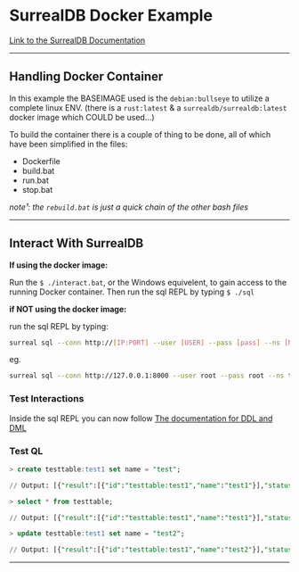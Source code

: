 # SurrealDB Docker Example

[Link to the SurrealDB Documentation](https://surrealdb.com/docs)

---

## Handling Docker Container

In this example the BASEIMAGE used is the `debian:bullseye` to utilize a complete linux ENV. (there is a `rust:latest` & a `surrealdb/surrealdb:latest` docker image which COULD be used...)

To build the container there is a couple of thing to be done, all of which have been simplified in the files:

- Dockerfile
- build.bat
- run.bat
- stop.bat

_note¹: the `rebuild.bat` is just a quick chain of the other bash files_

---

## Interact With SurrealDB

**If using the docker image:**

Run the `$ ./interact.bat`, or the Windows equivelent, to gain access to the running Docker container.
Then run the sql REPL by typing `$ ./sql`

**if NOT using the docker image:**

run the sql REPL by typing:
```bash
surreal sql --conn http://[IP:PORT] --user [USER] --pass [pass] --ns [NAMESPACE] --db [DATABASE] [--pretty]
```
eg.
```bash
surreal sql --conn http://127.0.0.1:8000 --user root --pass root --ns test --db test --pretty
```

### Test Interactions

Inside the sql REPL you can now follow [The documentation for DDL and DML](https://surrealdb.com/docs/surrealql/statements)

### Test QL

```sql
> create testtable:test1 set name = "test";

// Output: [{"result":[{"id":"testtable:test1","name":"test1"}],"status":"OK","time": "125.02µs"}]

> select * from testtable;

// Output: [{"result":[{"id":"testtable:test1","name":"test1"}],"status":"OK","time": "41.61µs"}]

> update testtable:test1 set name = "test2";

// Output: [{"result":[{"id":"testtable:test1","name":"test2"}],"status":"OK","time": "102.845µs"}]
```

---
